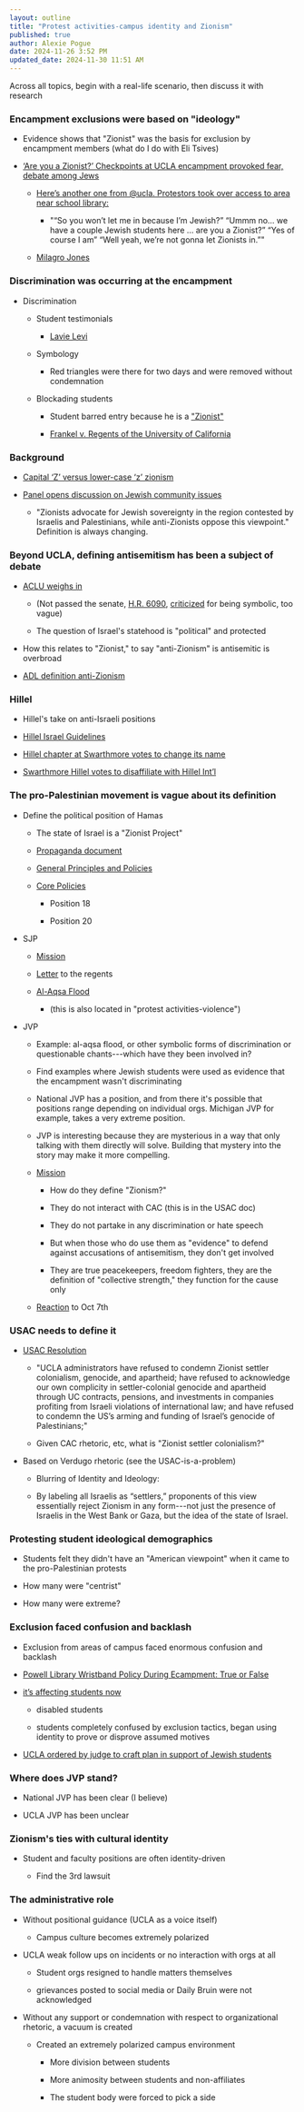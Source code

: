 ```yaml
---
layout: outline
title: "Protest activities-campus identity and Zionism"
published: true
author: Alexie Pogue
date: 2024-11-26 3:52 PM
updated_date: 2024-11-30 11:51 AM
---
```


Across all topics, begin with a real-life scenario, then discuss it with research 

### Encampment exclusions were based on "ideology"

- Evidence shows that "Zionist" was the basis for exclusion by encampment members (what do I do with Eli Tsives)

- [‘Are you a Zionist?’ Checkpoints at UCLA encampment provoked fear, debate among Jews](https://www.latimes.com/california/story/2024-05-09/are-you-a-zionist-checkpoints-at-ucla-encampment-provoked-debate-among-jewish-students)

	- [Here’s another one from @ucla. Protestors took over access to area near school library:](https://x.com/iambrianbj/status/1785215261529850007?s=61)

		- "“So you won’t let me in because I’m Jewish?” 
		“Ummm no…  we have a couple Jewish students here … are you a Zionist?”
		“Yes of course I am”
		“Well yeah, we’re not gonna  let Zionists in.”"

	- [Milagro Jones](https://www.tiktok.com/t/ZTNVnADbJ/)

### Discrimination was occurring at the encampment

- Discrimination 

	- Student testimonials

		- [Lavie Levi](https://dailybruin.com/2024/04/25/student-onlookers-express-differing-opinions-on-pro-palestine-encampment)

	- Symbology 

		- Red triangles were there for two days and were removed without condemnation 

	- Blockading students 

		- Student barred entry because he is a ["Zionist"](https://x.com/iambrianbj/status/1785215261529850007?s=61)

		- [Frankel v. Regents of the University of California](https://becketnewsite.s3.amazonaws.com/20240605222051/Complaint-in-Frankel-v.-Regents-of-UCLA.pdf)


### Background 

- [Capital ‘Z’ versus lower-case ‘z’ zionism](https://blogs.timesofisrael.com/capital-z-versus-lower-case-z-zionism/)

- [Panel opens discussion on Jewish community issues](https://dailybruin.com/2014/01/13/panel-opens-discussion-on-jewish-community-issues)

	- "Zionists advocate for Jewish sovereignty in the region contested by Israelis and Palestinians, while anti-Zionists oppose this viewpoint." Definition is always changing.

### Beyond UCLA, defining antisemitism has been a subject of debate

- [ACLU weighs in](https://www.aclu.org/documents/aclu-urges-congress-to-oppose-anti-semitism-awareness-act) 

	- (Not passed the senate, [H.R. 6090](https://www.congress.gov/118/bills/hr6090/BILLS-118hr6090eh.pdf), [criticized](https://raskin.house.gov/2024/5/rep-raskin-statement-on-h-r-6090) for being symbolic, too vague)

	- The question of Israel's statehood is "political" and protected
	
- How this relates to "Zionist," to say "anti-Zionism" is antisemitic is overbroad

- [ADL definition anti-Zionism](https://www.adl.org/resources/backgrounder/anti-zionism?gad_source=1&gclsrc=aw.ds) 

### Hillel

- Hillel's take on anti-Israeli positions 

- [Hillel Israel Guidelines](https://www.hillel.org/israel-guidelines/#:~:text=Hillel%20views%20Israel%20as%20a,to%20Jewish%20identification%20for%20students)

- [Hillel chapter at Swarthmore votes to change its name](https://www.insidehighered.com/news/2015/03/18/swarthmore-hillel-breaks-parent-organization-over-israel-issues)

- [Swarthmore Hillel votes to disaffiliate with Hillel Int’l](https://jewishchronicle.timesofisrael.com/swarthmore-hillel-votes-to-disaffiliate-with-hillel-intl/)


### The pro-Palestinian movement is vague about its definition

- Define the political position of Hamas

	- The state of Israel is a "Zionist Project"

	- [Propaganda document](https://www.palestinechronicle.com/wp-content/uploads/2024/01/PDF.pdf)

	- [General Principles and Policies](https://irp.fas.org/world/para/docs/hamas-2017.pdf)

	- [Core Policies](https://www.wilsoncenter.org/article/doctrine-hamas)

		- Position 18

		- Position 20

- SJP

	- [Mission](https://community.ucla.edu/studentorg/90)

	- [Letter](https://www.instagram.com/p/CygsqBTPKsQ/?hl=en&img_index=1) to the regents 

	- [Al-Aqsa Flood](https://www.reddit.com/r/ucla/comments/17bwsih/when_did_it_become_acceptable_to_openly/)

		- (this is also located in "protest activities-violence")


- JVP 

	- Example: al-aqsa flood, or other symbolic forms of discrimination or questionable chants---which have they been involved in? 

	- Find examples where Jewish students were used as evidence that the encampment wasn't discriminating

	- National JVP has a position, and from there it's possible that positions range depending on individual orgs. Michigan JVP for example, takes a very extreme position. 

	- JVP is interesting because they are mysterious in a way that only talking with them directly will solve. Building that mystery into the story may make it more compelling. 

	- [Mission](https://community.ucla.edu/studentorg/3992)

		- How do they define "Zionism?"

		- They do not interact with CAC (this is in the USAC doc)

		- They do not partake in any discrimination or hate speech

		- But when those who do use them as "evidence" to defend against accusations of antisemitism, they don't get involved

		- They are true peacekeepers, freedom fighters, they are the definition of "collective strength," they function for the cause only 

	- [Reaction](https://www.instagram.com/p/CyZwV-dO3Ue/?img_index=1) to Oct 7th 


### USAC needs to define it 

- [USAC Resolution](https://static1.squarespace.com/static/6508fc8793db9d26ceab8952/t/663f458d5f90ea7b2468c313/1715422605926/resolution.2024-02-20.A+Resolution+to+Boycott+and+Divest+from+Apartheid,+Ethnic+Cleansing,+and+Genocide.pdf)

	- "UCLA administrators have refused to condemn Zionist settler colonialism,
	genocide, and apartheid; have refused to acknowledge our own complicity in settler-colonial
	genocide and apartheid through UC contracts, pensions, and investments in companies
	profiting from Israeli violations of international law; and have refused to condemn the US’s
	arming and funding of Israel’s genocide of Palestinians;"

	- Given CAC rhetoric, etc, what is "Zionist settler colonialism?"

- Based on Verdugo rhetoric (see the USAC-is-a-problem)

	- Blurring of Identity and Ideology:

	- By labeling all Israelis as “settlers,” proponents of this view essentially reject Zionism in any form---not just the presence of Israelis in the West Bank or Gaza, but the idea of the state of Israel.

### Protesting student ideological demographics

- Students felt they didn't have an "American viewpoint" when it came to the pro-Palestinian protests

- How many were "centrist"

- How many were extreme? 


### Exclusion faced confusion and backlash

- Exclusion from areas of campus faced enormous confusion and backlash

- [Powell Library Wristband Policy During Ecampment: True or False](https://www.reddit.com/r/ucla/comments/1cnol2u/powell_library_wristband_policy_during_ecampment/)

- [it’s affecting students now](https://www.reddit.com/r/ucla/comments/1ch82s8/its_affecting_students_now/)

	- disabled students

	- students completely confused by exclusion tactics, began using identity to prove or disprove assumed motives

- [UCLA ordered by judge to craft plan in support of Jewish students](https://www.reddit.com/r/LosAngeles/comments/1efhxn3/ucla_ordered_by_judge_to_craft_plan_in_support_of/)

### Where does JVP stand?

- National JVP has been clear (I believe)

- UCLA JVP has been unclear

### Zionism's ties with cultural identity 

- Student and faculty positions are often identity-driven

	- Find the 3rd lawsuit


### The administrative role

- Without positional guidance (UCLA as a voice itself)

	- Campus culture becomes extremely polarized

- UCLA weak follow ups on incidents or no interaction with orgs at all 

	- Student orgs resigned to handle matters themselves

	- grievances posted to social media or Daily Bruin were not acknowledged 

- Without any support or condemnation with respect to organizational rhetoric, a vacuum is created

	- Created an extremely polarized campus environment 

		- More division between students

		- More animosity between students and non-affiliates

		- The student body were forced to pick a side